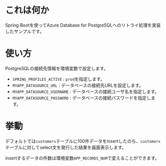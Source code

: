 # これは何か

Spring Bootを使ってAzure Database for PostgreSQLへのリトライ処理を実装したサンプルです。

# 使い方

PostgreSQLの接続先情報を環境変数で設定します。

- `SPRING_PROFILES_ACTIVE` : `prod`を指定します。
- `MYAPP_DATASOURCE_URL` : データベースの接続先URLを設定します。
- `MYAPP_DATASOURCE_USERNAME` : データベースの接続ユーザ名を指定します。
- `MYAPP_DATASOURCE_PASSWORD` : データベースの接続パスワードを指定します。

# 挙動

デフォルトでは`customers`テーブルに100件データをinsertしたのち、`customers`テーブルに対してselect文を発行した結果を画面表示します。

insertするデータの件数は環境変数`APP_RECORDS_NUM`で変えることができます。